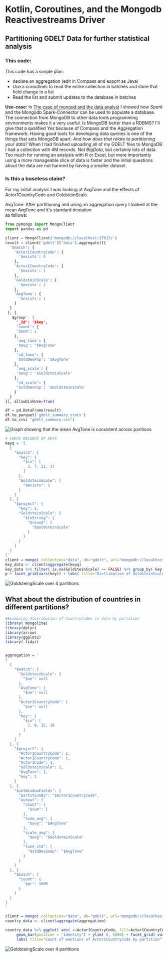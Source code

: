 # Kotlin, Coroutines, and the Mongodb Reactivestreams Driver
## Partitioning GDELT Data for further statistical analysis

### This code: 
This code has a simple plan:  
- declare an aggregation  (edit in Compass and export as Java)
- Use a coroutines to read the entire collection in batches and store that field change in a list
- Read the list and submit updates to the database in batches


**Use-case:**  In [The case of mongod and the data analyst](https://mongo-loves-data.medium.com/the-case-of-mongo-and-the-data-analyst-f3ca2f52537d)  I showed how _Spark_ and the Mongodb Spark-Connector can be used to populate a database.  The connection from MongoDB to other data tools
programming environments makes it a very useful.  Is MongoDB better than a RDBMS?  I'll give that a qualified *Yes*
because of Compass and the Aggregation framework.  Having good tools for developing data queries is one of the things
that sets MongoDB apart. _And how does that relate to partitioning your data?_  When I had finished uploading all of my
GDELT files to MongoDB I had a collection with 4M records.  Not _BigData_, but certainly lots of data.  Too much for
running an analysis with R or Excel, but more importantly using a more manageable slice of data is faster and the initial
questions about the data are not harmed by having a smaller dataset.  



### Is this a baseless claim?<br/>
For my initial analysis I was looking at AvgTone and the effects of Actor1CountryCode and GoldsteinScale.

AvgTone:  After partitioning and using an aggregation query I looked at the mean AvgTone and it's standard deviation<br/>
  as follows: 
```python
from pymongo import MongoClient
import pandas as pd

client = MongoClient('mongodb://localhost:27017/')
result = client['gdelt']['data'].aggregate([{
  '$match': {
    'Actor1CountryCode': {
      '$exists': 0
    },
    'Actor1CountryCode': {
      '$exists': 1
    },
    'GoldsteinScale': {
      '$exists': 1
    },
    'AvgTone': {
      '$exists': 1
    }
  }
 }, {
   $group': {
     '_id': '$key',
     'count': {
     '$sum': 1
    },
     'avg_tone': {
     '$avg': '$AvgTone'
    },
     'sd_tone': {
     '$stdDevPop': '$AvgTone'
    },
     'avg_scale': {
     '$avg': '$GoldsteinScale'
    },
     'sd_scale': {
     '$stdDevPop': '$GoldsteinScale'
    }
  }
}], allowDiskUse=True)

df = pd.DataFrame(result)
df.to_parquet('gdelt_summary_stats')
df.to_csv( "gdelt_summary.csv")
```
![Graph showing that the mean AvgTone is consistent across paritions](./images/avgtone%20+std.jpeg "AvgTone by Partition")
```R
# CHECK BALANCE OF KEYS
keyq = '[
  {
    "$match": {
      "key": {
        "$in": [
          3, 7, 11, 17
        ]
      }, 
      "GoldsteinScale": {
        "$exists": 1
      }
    }
  }, {
    "$project": {
      "key": 1, 
      "GoldsteinScale": {
        "$toString": {
          "$round": [
            "$GoldsteinScale"
          ]
        }
      }
    }
  }
]'
client = mongo( collection="data", db="gdelt", url="mongodb://localhost")
key_data <- client$aggregate(keyq)
key_data %>% filter( is.na(GoldsteinScale) == FALSE) %>% group_by( key, GoldsteinScale ) %>% summarize( value=n(), .groups="rowwise") %>% group_by(key) %>% mutate(key, GoldsteinScale=as.factor(GoldsteinScale), value = round(1000*value/sum(value)) )  %>% as_tibble( colnames="key",rownames="GoldsteinScale", c( GoldsteinScale, value)) %>% ggplot(aes(x=GoldsteinScale, y=value, fill=GoldsteinScale)) + geom_col() ->p 
p + facet_grid(vars(key)) + labs( title="Distribution of GoldsteinScale across partition keys") + theme_bw()

```
![GoldsteingScale over 4 partitions](./images/by_partition.jpeg "GoldsteinScale by Partition")

## What about the distribution of countries in different partitions?

```R
#Examining distribution of CountryCodes in data by partition
library( mongolite)
library(dplyr)
library(arrow)
library(ggplot2)
library( tidyr)


aggregation = '
[
  {
    "$match": {
      "GoldsteinScale": {
        "$ne": null
      }, 
      "AvgTone": {
        "$ne": null
      }, 
      "Actor1CountryCode": {
        "$ne": null
      }, 
      "key": {
        "$in": [
          5, 9, 15, 19
        ]
      }
    }
  }, {
    "$project": {
      "Actor1CountryCode": 1, 
      "Actor2CountryCode": 1, 
      "Actor1Code": 1, 
      "GoldsteinScale": 1, 
      "AvgTone": 1, 
      "key": 1
    }
  }, {
    "$setWindowFields": {
      "partitionBy": "$Actor1CountryCode", 
      "output": {
        "count": {
          "$sum": 1
        }, 
        "tone_avg": {
          "$avg": "$AvgTone"
        }, 
        "scale_avg": {
          "$avg": "$GoldsteinScale"
        }, 
        "tone_std": {
          "$stdDevSamp": "$AvgTone"
        }
      }
    }
  }, {
    "$match": {
      "count": {
        "$gt": 1000
      }
    }
  }
]
'

client = mongo( collection="data", db="gdelt", url="mongodb://localhost")
country_data <- client$aggregate(aggregation)

country_data %>% ggplot( aes( x=Actor1CountryCode, fill=Actor1CountryCode)) +
     geom_bar(position = "identity") + ylim( 0, 5000) + facet_grid( vars(key)) +
     labs( title="Count of mentions of Actor1CountryCode by partition", caption="USA has been removed as count > 1000") + theme_bw()

```

![GoldsteingScale over 4 partitions](./images/by_partition.jpeg "GoldsteinScale by Partition")
